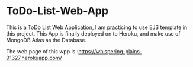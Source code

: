 # ToDo-List-Web-App
This is a ToDo List Web Application, I am practicing to use EJS template in this project.
This App is finally deployed on to Heroku, and make use of MongoDB Atlas as the Database.

The web page of this wpp is :https://whispering-plains-91327.herokuapp.com/
